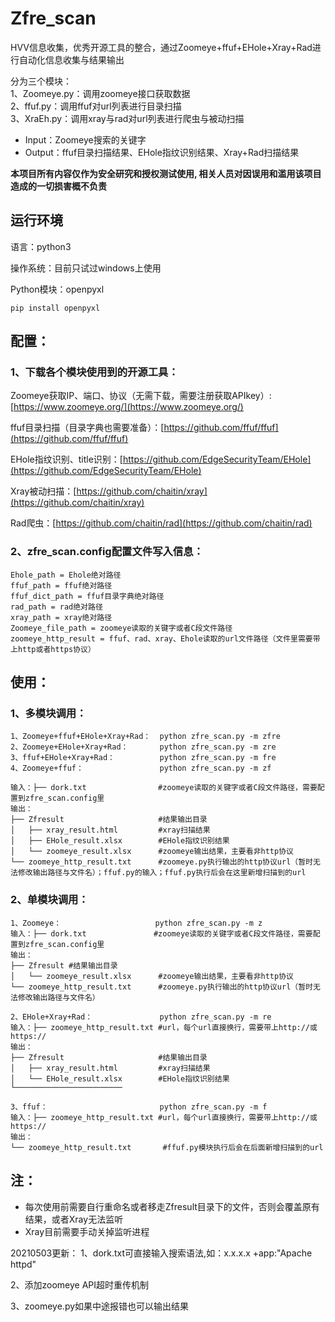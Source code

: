 # Zfre_scan
HVV信息收集，优秀开源工具的整合，通过Zoomeye+ffuf+EHole+Xray+Rad进行自动化信息收集与结果输出

分为三个模块：  
1、Zoomeye.py：调用zoomeye接口获取数据  
2、ffuf.py：调用ffuf对url列表进行目录扫描  
3、XraEh.py：调用xray与rad对url列表进行爬虫与被动扫描  


 - Input：Zoomeye搜索的关键字
 - Output：ffuf目录扫描结果、EHole指纹识别结果、Xray+Rad扫描结果
 
**本项目所有内容仅作为安全研究和授权测试使用, 相关人员对因误用和滥用该项目造成的一切损害概不负责**

## 运行环境
语言：python3  

操作系统：目前只试过windows上使用  

Python模块：openpyxl    

 `pip install openpyxl`
 

## 配置：
### 1、下载各个模块使用到的开源工具：

Zoomeye获取IP、端口、协议（无需下载，需要注册获取APIkey）:[https://www.zoomeye.org/](https://www.zoomeye.org/)

ffuf目录扫描（目录字典也需要准备）：[https://github.com/ffuf/ffuf](https://github.com/ffuf/ffuf)

EHole指纹识别、title识别：[https://github.com/EdgeSecurityTeam/EHole](https://github.com/EdgeSecurityTeam/EHole)

Xray被动扫描：[https://github.com/chaitin/xray](https://github.com/chaitin/xray)

Rad爬虫：[https://github.com/chaitin/rad](https://github.com/chaitin/rad)

### 2、zfre_scan.config配置文件写入信息：

```
Ehole_path = Ehole绝对路径 
ffuf_path = ffuf绝对路径 
ffuf_dict_path = ffuf目录字典绝对路径 
rad_path = rad绝对路径 
xray_path = xray绝对路径 
Zoomeye_file_path = zoomeye读取的关键字或者C段文件路径 
zoomeye_http_result = ffuf、rad、xray、Ehole读取的url文件路径（文件里需要带上http或者https协议）
```

## 使用：
### 1、多模块调用：

```
1、Zoomeye+ffuf+EHole+Xray+Rad：  python zfre_scan.py -m zfre
2、Zoomeye+EHole+Xray+Rad：       python zfre_scan.py -m zre
3、ffuf+EHole+Xray+Rad：          python zfre_scan.py -m fre
4、Zoomeye+ffuf：                 python zfre_scan.py -m zf

输入：├── dork.txt                #zoomeye读取的关键字或者C段文件路径，需要配置到zfre_scan.config里
输出：
├── Zfresult                     #结果输出目录
│   ├── xray_result.html         #xray扫描结果
│   ├── EHole_result.xlsx        #EHole指纹识别结果
│   └── zoomeye_result.xlsx      #zoomeye输出结果，主要看非http协议
└── zoomeye_http_result.txt      #zoomeye.py执行输出的http协议url（暂时无法修改输出路径与文件名）；ffuf.py的输入；ffuf.py执行后会在这里新增扫描到的url
```
### 2、单模块调用：
```
1、Zoomeye：                     python zfre_scan.py -m z
输入：├── dork.txt               #zoomeye读取的关键字或者C段文件路径，需要配置到zfre_scan.config里
输出：
├── Zfresult #结果输出目录
│   └── zoomeye_result.xlsx      #zoomeye输出结果，主要看非http协议
└── zoomeye_http_result.txt      #zoomeye.py执行输出的http协议url（暂时无法修改输出路径与文件名）

2、EHole+Xray+Rad：               python zfre_scan.py -m re
输入：├── zoomeye_http_result.txt #url，每个url直接换行，需要带上http://或https://
输出：
├── Zfresult                     #结果输出目录
│   ├── xray_result.html         #xray扫描结果
│   └── EHole_result.xlsx        #EHole指纹识别结果
└────────────────────────

3、ffuf：                         python zfre_scan.py -m f
输入：├── zoomeye_http_result.txt #url，每个url直接换行，需要带上http://或https://
输出：
└── zoomeye_http_result.txt       #ffuf.py模块执行后会在后面新增扫描到的url
```
## 注：
- 每次使用前需要自行重命名或者移走Zfresult目录下的文件，否则会覆盖原有结果，或者Xray无法监听
- Xray目前需要手动关掉监听进程

20210503更新：
1、dork.txt可直接输入搜索语法,如：x.x.x.x +app:"Apache httpd"

2、添加zoomeye API超时重传机制

3、zoomeye.py如果中途报错也可以输出结果

